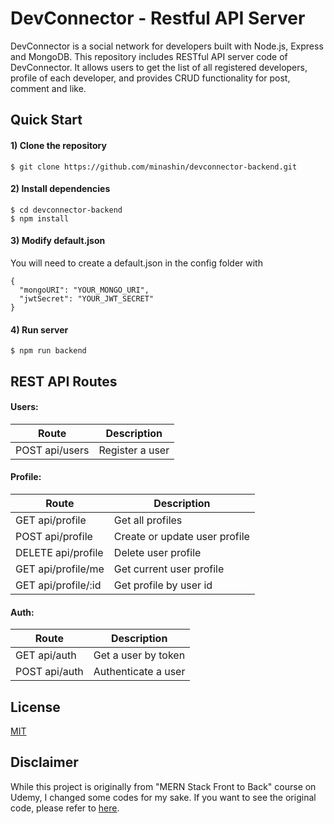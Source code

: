 # DevConnector - Restful API Server

DevConnector is a social network for developers built with Node.js, Express and MongoDB. This repository includes RESTful API server code of DevConnector. It allows users to get the list of all registered developers, profile of each developer, and provides CRUD functionality for post, comment and like.

## Quick Start

#### 1) Clone the repository

```
$ git clone https://github.com/minashin/devconnector-backend.git
```

#### 2) Install dependencies

```
$ cd devconnector-backend
$ npm install
```

#### 3) Modify default.json

You will need to create a default.json in the config folder with

```
{
  "mongoURI": "YOUR_MONGO_URI",
  "jwtSecret": "YOUR_JWT_SECRET"
}
```

#### 4) Run server

```
$ npm run backend
```

## REST API Routes

#### Users:

| Route          | Description     |
| -------------- | --------------- |
| POST api/users | Register a user |

#### Profile:

| Route               | Description                   |
| ------------------- | ----------------------------- |
| GET api/profile     | Get all profiles              |
| POST api/profile    | Create or update user profile |
| DELETE api/profile  | Delete user profile           |
| GET api/profile/me  | Get current user profile      |
| GET api/profile/:id | Get profile by user id        |

#### Auth:

| Route         | Description         |
| ------------- | ------------------- |
| GET api/auth  | Get a user by token |
| POST api/auth | Authenticate a user |

## License

[MIT](https://choosealicense.com/licenses/mit/)

## Disclaimer

While this project is originally from "MERN Stack Front to Back" course on Udemy, I changed some codes for my sake. If you want to see the original code, please refer to [here](https://github.com/bradtraversy/devconnector_2.0/tree/originalcoursecode).
